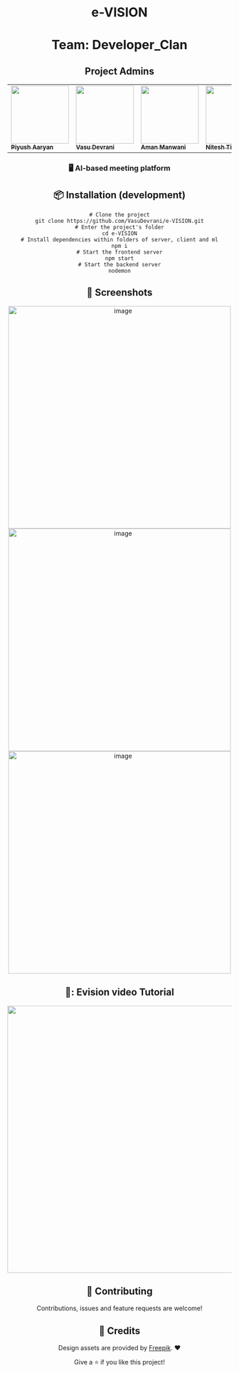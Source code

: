 
<h1 align="center">e-VISION</h1>
<h1 align="center">Team: Developer_Clan</h1>

<h2 align=center>Project Admins</h2> 

<div align="center">
<table>
  <tbody>
  <tr>
    <td ><a href="https://github.com/piyushgit011"><img alt="" src="https://avatars.githubusercontent.com/u/96625965?v=4" width="130px;"><br><sub><b> Piyush Aaryan</b></sub></a></td> </a></td>
        <td ><a href="https://github.com/VasuDevrani"><img alt="" src="https://avatars.githubusercontent.com/u/101383635?s=400&u=8ac953bbec3d339079db6e78eaa6df70c0abba6a&v=4" width="130px;"><br><sub><b> Vasu Devrani</b></sub></a></td> </a></td>
        <td ><a href="https://github.com/Aman-Manwani"><img alt="" src="https://avatars.githubusercontent.com/u/104587833?v=4" width="130px;"><br><sub><b> Aman Manwani</b></sub></a></td> </a></td>
        <td ><a href="https://github.com/NiteshTiwari2002"><img alt="" src="https://avatars.githubusercontent.com/u/109803142?v=4" width="130px;"><br><sub><b> Nitesh Tiwari</b></sub></a></td> </a></td>
  </tr>
</tbody></table>


<h3 align="center">
  🖥️ AI-based meeting platform
</h3>

## :package: Installation (development)

```shell
# Clone the project
git clone https://github.com/VasuDevrani/e-VISION.git
# Enter the project's folder
cd e-VISION
# Install dependencies within folders of server, client and ml
npm i
# Start the frontend server
npm start
# Start the backend server
nodemon
```

## :camera_flash: Screenshots
<img width="500" alt="image" src="https://user-images.githubusercontent.com/101383635/193437611-74e42708-1cf3-4166-85c7-b1f68ac9a0a9.png">
<img width="500" alt="image" src="https://user-images.githubusercontent.com/101383635/193437658-d1f67d2e-2419-4f2f-b1aa-ca48c8c98c6b.png">
<img width="500" alt="image" src="https://user-images.githubusercontent.com/96625965/196036189-f26017f5-bd46-40c6-9987-cebe0eabce7b.png">

## 🎥:  Evision video Tutorial
<a href="https://www.youtube.com/watch?v=Ek70WaqyO5M"><img src="https://user-images.githubusercontent.com/101383635/232032496-64942cdc-aa05-4645-b589-0c91bf7842be.png" width="600"/></a>

## :handshake: Contributing

Contributions, issues and feature requests are welcome!


## 🍻 Credits

Design assets are provided by [Freepik](http://www.freepik.com). ❤️

Give a ⭐️ if you like this project!
